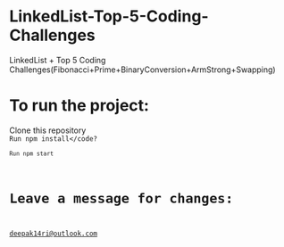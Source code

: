 # LinkedList-Top-5-Coding-Challenges
LinkedList + Top 5 Coding Challenges(Fibonacci+Prime+BinaryConversion+ArmStrong+Swapping)
# To run the project:
Clone this repository<br>
  <code>Run npm install</code?<br>
  <code>Run npm start</code>

# Leave a message for changes:
deepak14ri@outlook.com
